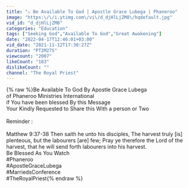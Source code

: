 ```yaml
---
title: "⚠️ Be Available To God | Apostle Grace Lubega | Phaneroo"
image: "https:\/\/i.ytimg.com\/vi\/d_djHlLjZM8\/hqdefault.jpg"
vid_id: "d_djHlLjZM8"
categories: "Education"
tags: ["Seeking God","Available To God","Great Awakening"]
date: "2022-04-17T12:46:01+03:00"
vid_date: "2021-11-12T17:30:27Z"
duration: "PT2M27S"
viewcount: "2007"
likeCount: "183"
dislikeCount: ""
channel: "The Royal Priest"
---
```

{% raw %}Be Available To God By Apostle Grace Lubega <br />of Phaneroo Ministries International<br />if You have been blessed By this Message <br />Your Kindly Requested to Share this With a person or Two <br /><br />Reminder :<br /><br />Matthew 9:37-38 Then saith he unto his disciples, The harvest truly [is] plenteous, but the labourers [are] few; Pray ye therefore the Lord of the harvest, that he will send forth labourers into his harvest.<br />Be Blessed As You Watch<br />#Phaneroo<br />#ApostleGraceLubega <br />#MarriedsConference <br />#TheRoyalPriest{% endraw %}
